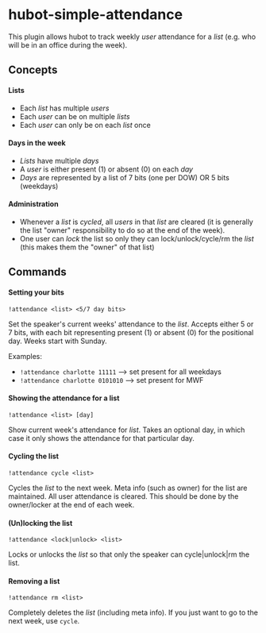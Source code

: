 # hubot-simple-attendance

This plugin allows hubot to track weekly *user* attendance for a *list* (e.g. who will be in an office during the week).

## Concepts

#### Lists
- Each *list* has multiple *users*
- Each *user* can be on multiple *lists*
- Each *user* can only be on each *list* once

#### Days in the week
- *Lists* have multiple *days*
- A *user* is either present (1) or absent (0) on each *day*
- *Days* are represented by a list of 7 bits (one per DOW) OR 5 bits (weekdays)

#### Administration
- Whenever a *list* is _cycled_, all *users* in that *list* are cleared (it is generally the list "owner" responsibility to do so at the end of the week).
- One user can _lock_ the list so only they can lock/unlock/cycle/rm the *list* (this makes them the "owner" of that list)

## Commands

#### Setting your bits

```
!attendance <list> <5/7 day bits>
```

Set the speaker's current weeks' attendance to the *list*. Accepts either 5 or 7 bits, with each bit representing present (1) or absent (0) for the positional day. Weeks start with Sunday.

Examples:

- `!attendance charlotte 11111` --> set present for all weekdays
- `!attendance charlotte 0101010` --> set present for MWF

#### Showing the attendance for a list

```
!attendance <list> [day]
```

Show current week's attendance for *list*. Takes an optional day, in which case it only shows the attendance for that particular day.

#### Cycling the list

```
!attendance cycle <list>
```

Cycles the *list* to the next week. Meta info (such as owner) for the list are maintained. All user attendance is cleared. This should be done by the owner/locker at the end of each week.

#### (Un)locking the list

```
!attendance <lock|unlock> <list>
```

Locks or unlocks the *list* so that only the speaker can cycle|unlock|rm the list.

#### Removing a list

```
!attendance rm <list>
```

Completely deletes the *list* (including meta info). If you just want to go to the next week, use `cycle`.

